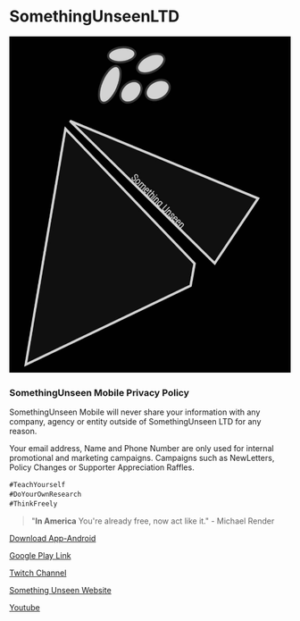 # SomethingUnseenLTD

![SomethingUnseen](https://github.com/amzinglyrwarded/somethingunseen.github.io/blob/master/somethingunseen-dark-logo.jpg)


### SomethingUnseen Mobile Privacy Policy

SomethingUnseen Mobile will never share your information with any company, agency or entity outside of SomethingUnseen LTD for any reason. 


Your email address, Name and Phone Number are only used for internal promotional and marketing campaigns. Campaigns such as NewLetters, Policy Changes or Supporter Appreciation Raffles. 

```markdown
#TeachYourself
#DoYourOwnResearch
#ThinkFreely
```


>"**In America** You're already free, now act like it."
> \- Michael Render

[Download App-Android](https://github.com/amzinglyrwarded/somethingunseen.github.io/blob/master/cricketwater_1.5_official.apk)

[Google Play Link](https://play.google.com/store/apps/details?id=com.somethingunseen.amzinglyrwarded.somethingunseenmobile)

[Twitch Channel](https://www.twitch.tv/amzinglyrwarded_217)

[Something Unseen Website](https://www.somethingunseenltd.com)

[Youtube](https://www.youtube.com/channel/UCuZ6l8r4UDwlT4GqNeNJgQw)
